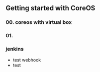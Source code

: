 ## Getting started with CoreOS

### 00. coreos with virtual box

### 01.




### jenkins

- test webhook
- test
